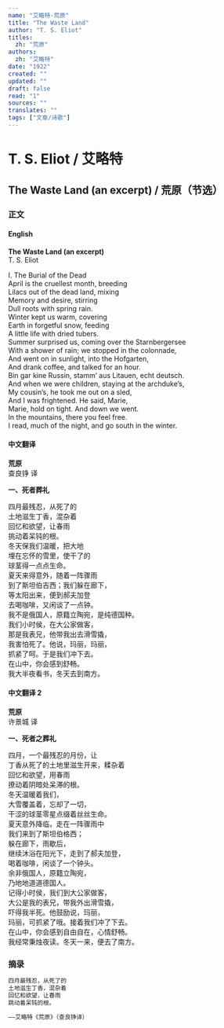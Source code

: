 ```yaml
---
name: "艾略特-荒原"
title: "The Waste Land"
author: "T. S. Eliot"
titles:
  zh: "荒原"
authors:
  zh: "艾略特"
date: "1922"
created: ""
updated: ""
draft: false
read: "1"
sources: ""
translates: ""
tags: ["文章/诗歌"]
---
```



# T. S. Eliot / 艾略特

## The Waste Land (an excerpt) / 荒原（节选）

### 正文

<!-- tabs:start -->

#### **English**

**The Waste Land (an excerpt)**  
T. S. Eliot  

I. The Burial of the Dead  
April is the cruellest month, breeding  
Lilacs out of the dead land, mixing  
Memory and desire, stirring  
Dull roots with spring rain.  
Winter kept us warm, covering  
Earth in forgetful snow, feeding  
A little life with dried tubers.  
Summer surprised us, coming over the Starnbergersee  
With a shower of rain; we stopped in the colonnade,  
And went on in sunlight, into the Hofgarten,  
And drank coffee, and talked for an hour.  
Bin gar kine Russin, stamm’ aus Litauen, echt deutsch.  
And when we were children, staying at the archduke’s,  
My cousin’s, he took me out on a sled,  
And I was frightened. He said, Marie,  
Marie, hold on tight. And down we went.  
In the mountains, there you feel free.  
I read, much of the night, and go south in the winter.  

#### **中文翻译**

**荒原**  
查良铮 译  

**一、死者葬礼**  

四月最残忍，从死了的  
土地滋生丁香，混杂着  
回忆和欲望，让春雨  
挑动着呆钝的根。  
冬天保我们温暖，把大地  
埋在忘怀的雪里，使干了的  
球茎得一点点生命。  
夏天来得意外，随着一阵骤雨  
到了斯坦伯吉西；我们躲在廊下，  
等太阳出来，便到郝夫加登  
去喝咖啡，又闲谈了一点钟。  
我不是俄国人，原籍立陶宛，是纯德国种。  
我们小时侯，在大公家做客，  
那是我表兄，他带我出去滑雪撬，  
我害怕死了。他说，玛丽，玛丽，  
抓紧了呵。于是我们冲下去。  
在山中，你会感到舒畅。  
我大半夜看书，冬天去到南方。  

#### **中文翻译 2**

**荒原**  
许景城 译  

**一、死者之葬礼**  

四月，一个最残忍的月份，让  
丁香从死了的土地里滋生开来，糅杂着  
回忆和欲望，用春雨  
撩动着阴暗处呆滞的根。  
冬天温暖着我们，  
大雪覆盖着，忘却了一切，  
干涩的球茎零星点缀着丝丝生命。  
夏天意外降临，走在一阵骤雨中  
我们来到了斯坦伯格西；  
躲在廊下，雨歇后，  
继续沐浴在阳光下，走到了郝夫加登，  
喝着咖啡，闲谈了一个钟头。  
余非俄国人，原籍立陶宛，  
乃地地道道德国人。  
记得小时侯，我们到大公家做客，  
大公是我的表兄，带我外出滑雪撬，  
吓得我半死。他鼓励说，玛丽，  
玛丽，可抓紧了哦。接着我们冲了下去。  
在山中，你会感到自由自在，心情舒畅。  
我经常秉烛夜读。冬天一来，便去了南方。  

<!-- tabs:end -->

### 摘录

```markdown
四月最残忍，从死了的
土地滋生丁香，混杂着
回忆和欲望，让春雨
跳动着呆钝的根。

——艾略特《荒原》（查良铮译）
```
